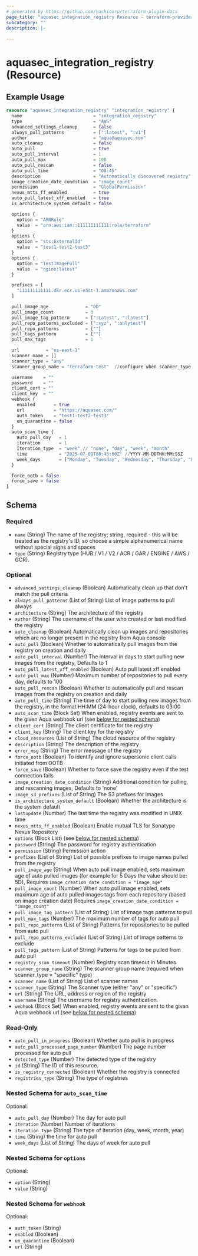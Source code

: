 ```yaml
---
# generated by https://github.com/hashicorp/terraform-plugin-docs
page_title: "aquasec_integration_registry Resource - terraform-provider-aquasec"
subcategory: ""
description: |-
  
---
```


# aquasec_integration_registry (Resource)



## Example Usage

```terraform
resource "aquasec_integration_registry" "integration_registry" {
  name                           = "integration_registry"
  type                           = "AWS"
  advanced_settings_cleanup      = false
  always_pull_patterns           = [":latest", ":v1"]
  author                         = "aqua@aquasec.com"
  auto_cleanup                   = false
  auto_pull                      = true
  auto_pull_interval             = 1
  auto_pull_max                  = 100
  auto_pull_rescan               = false
  auto_pull_time                 = "08:45"
  description                    = "Automatically discovered registry"
  image_creation_date_condition  = "image_count"
  permission                     = "GlobalPermission"
  nexus_mtts_ff_enabled          = true
  auto_pull_latest_xff_enabled   = true
  is_architecture_system_default = false

  options {
    option = "ARNRole"
    value  = "arn:aws:iam::111111111111:role/terraform"
  }
  options {
    option = "sts:ExternalId"
    value  = "test1-test2-test3"
  }
  options {
    option = "TestImagePull"
    value  = "nginx:latest"
  }

  prefixes = [
    "111111111111.dkr.ecr.us-east-1.amazonaws.com"
  ]

  pull_image_age              = "0D"
  pull_image_count            = 3
  pull_image_tag_pattern      = [":Latest", ":latest"]
  pull_repo_patterns_excluded = [":xyz", ":onlytest"]
  pull_repo_patterns          = [""]
  pull_tags_pattern           = [""]
  pull_max_tags               = 1

  url          = "us-east-1"
  scanner_name = []
  scanner_type = "any"
  scanner_group_name = "terraform-test"  //configure when scanner_type is "specific"

  username    = ""
  password    = ""
  client_cert = ""
  client_key  = ""
  webhook {
    enabled       = true
    url           = "https://aquasec.com/"
    auth_token    = "test1-test2-test3"
    un_quarantine = false
  }
  auto_scan_time {
    auto_pull_day   = 1
    iteration       = 1
    iteration_type  = "week" // "none", "day", "week", "month"
    time            = "2025-07-09T08:45:00Z" //YYYY-MM-DDTHH:MM:SSZ
    week_days       = ["Monday", "Tuesday", "Wednesday", "Thursday", "Friday"] // ["Monday", "Tuesday", "Wednesday", "Thursday", "Friday", "Saturday", "Sunday"]
  }

  force_ootb = false
  force_save = false
}
```

<!-- schema generated by tfplugindocs -->
## Schema

### Required

- `name` (String) The name of the registry; string, required - this will be treated as the registry's ID, so choose a simple alphanumerical name without special signs and spaces
- `type` (String) Registry type (HUB / V1 / V2 / ACR / GAR / ENGINE / AWS / GCR).

### Optional

- `advanced_settings_cleanup` (Boolean) Automatically clean up that don't match the pull criteria
- `always_pull_patterns` (List of String) List of image patterns to pull always
- `architecture` (String) The architecture of the registry
- `author` (String) The username of the user who created or last modified the registry
- `auto_cleanup` (Boolean) Automatically clean up images and repositories which are no longer present in the registry from Aqua console
- `auto_pull` (Boolean) Whether to automatically pull images from the registry on creation and daily
- `auto_pull_interval` (Number) The interval in days to start pulling new images from the registry, Defaults to 1
- `auto_pull_latest_xff_enabled` (Boolean) Auto pull latest xff enabled
- `auto_pull_max` (Number) Maximum number of repositories to pull every day, defaults to 100
- `auto_pull_rescan` (Boolean) Whether to automatically pull and rescan images from the registry on creation and daily
- `auto_pull_time` (String) The time of day to start pulling new images from the registry, in the format HH:MM (24-hour clock), defaults to 03:00
- `auto_scan_time` (Block Set) When enabled, registry events are sent to the given Aqua webhook url (see [below for nested schema](#nestedblock--auto_scan_time))
- `client_cert` (String) The client certificate for the registry
- `client_key` (String) The client key for the registry
- `cloud_resources` (List of String) The cloud resource of the registry
- `description` (String) The description of the registry
- `error_msg` (String) The error message of the registry
- `force_ootb` (Boolean) To identify and ignore supersonic client calls initiated from OOTB
- `force_save` (Boolean) Whether to force save the registry even if the test connection fails
- `image_creation_date_condition` (String) Additional condition for pulling and rescanning images, Defaults to 'none'
- `image_s3_prefixes` (List of String) The S3 prefixes for images
- `is_architecture_system_default` (Boolean) Whether the architecture is the system default
- `lastupdate` (Number) The last time the registry was modified in UNIX time
- `nexus_mtts_ff_enabled` (Boolean) Enable mutual TLS for Sonatype Nexus Repository
- `options` (Block List) (see [below for nested schema](#nestedblock--options))
- `password` (String) The password for registry authentication
- `permission` (String) Permission action
- `prefixes` (List of String) List of possible prefixes to image names pulled from the registry
- `pull_image_age` (String) When auto pull image enabled, sets maximum age of auto pulled images (for example for 5 Days the value should be: 5D), Requires `image_creation_date_condition = "image_age"`
- `pull_image_count` (Number) When auto pull image enabled, sets maximum age of auto pulled images tags from each repository (based on image creation date) Requires `image_creation_date_condition = "image_count"`
- `pull_image_tag_pattern` (List of String) List of image tags patterns to pull
- `pull_max_tags` (Number) The maximum number of tags for auto pull
- `pull_repo_patterns` (List of String) Patterns for repositories to be pulled from auto pull
- `pull_repo_patterns_excluded` (List of String) List of image patterns to exclude
- `pull_tags_pattern` (List of String) Patterns for tags to be pulled from auto pull
- `registry_scan_timeout` (Number) Registry scan timeout in Minutes
- `scanner_group_name` (String) The scanner group name (required when scanner_type = "specific" type)
- `scanner_name` (List of String) List of scanner names
- `scanner_type` (String) The Scanner type (either "any" or "specific")
- `url` (String) The URL, address or region of the registry
- `username` (String) The username for registry authentication.
- `webhook` (Block Set) When enabled, registry events are sent to the given Aqua webhook url (see [below for nested schema](#nestedblock--webhook))

### Read-Only

- `auto_pull_in_progress` (Boolean) Whether auto pull is in progress
- `auto_pull_processed_page_number` (Number) The page number processed for auto pull
- `detected_type` (Number) The detected type of the registry
- `id` (String) The ID of this resource.
- `is_registry_connected` (Boolean) Whether the registry is connected
- `registries_type` (String) The type of registries

<a id="nestedblock--auto_scan_time"></a>
### Nested Schema for `auto_scan_time`

Optional:

- `auto_pull_day` (Number) The day for auto pull
- `iteration` (Number) Number of iterations
- `iteration_type` (String) The type of iteration (day, week, month, year)
- `time` (String) the time for auto pull
- `week_days` (List of String) The days of week for auto pull


<a id="nestedblock--options"></a>
### Nested Schema for `options`

Optional:

- `option` (String)
- `value` (String)


<a id="nestedblock--webhook"></a>
### Nested Schema for `webhook`

Optional:

- `auth_token` (String)
- `enabled` (Boolean)
- `un_quarantine` (Boolean)
- `url` (String)


